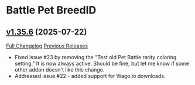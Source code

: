# Battle Pet BreedID

## [v1.35.6](https://github.com/MMOSimca/BattlePetBreedID/tree/v1.35.6) (2025-07-22)
[Full Changelog](https://github.com/MMOSimca/BattlePetBreedID/compare/v1.35.5...v1.35.6) [Previous Releases](https://github.com/MMOSimca/BattlePetBreedID/releases)

- Fixed issue #23 by removing the "Test old Pet Battle rarity coloring setting." It is now always active. Should be fine, but let me know if some other addon doesn't like this change.  
- Addressed issue #22 - added support for Wago.io downloads.  
